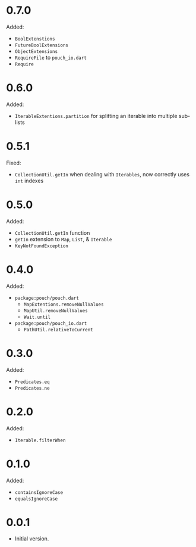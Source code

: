 # 0.7.0

Added:

- `BoolExtenstions`
- `FutureBoolExtensions`
- `ObjectExtensions`
- `RequireFile` to `pouch_io.dart`
- `Require`

# 0.6.0

Added:

- `IterableExtentions.partition` for splitting an iterable into multiple sub-lists

# 0.5.1

Fixed:

- `CollectionUtil.getIn` when dealing with `Iterables`, now correctly uses `int` indexes

# 0.5.0

Added:

- `CollectionUtil.getIn` function
- `getIn` extension to `Map`, `List`, & `Iterable`
- `KeyNotFoundException`

# 0.4.0

Added:

- `package:pouch/pouch.dart`
  - `MapExtentions.removeNullValues`
  - `MapUtil.removeNullValues`
  - `Wait.until`
- `package:pouch/pouch_io.dart`
  - `PathUtil.relativeToCurrent`

# 0.3.0

Added:

- `Predicates.eq`
- `Predicates.ne`

# 0.2.0

Added:

- `Iterable.filterWhen`

# 0.1.0

Added:

- `containsIgnoreCase`
- `equalsIgnoreCase`

# 0.0.1

- Initial version.
